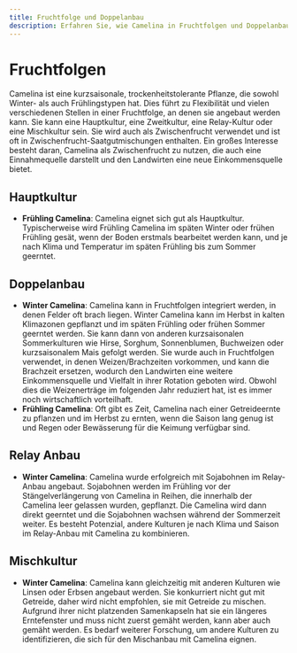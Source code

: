 ```yaml
---
title: Fruchtfolge und Doppelanbau
description: Erfahren Sie, wie Camelina in Fruchtfolgen und Doppelanbausysteme passt, um Ertrag und Rentabilität zu maximieren.
---
```

# Fruchtfolgen
Camelina ist eine kurzsaisonale, trockenheitstolerante Pflanze, die sowohl Winter- als auch Frühlingstypen hat. Dies führt zu Flexibilität und vielen verschiedenen Stellen in einer Fruchtfolge, an denen sie angebaut werden kann. Sie kann eine Hauptkultur, eine Zweitkultur, eine Relay-Kultur oder eine Mischkultur sein. Sie wird auch als Zwischenfrucht verwendet und ist oft in Zwischenfrucht-Saatgutmischungen enthalten. Ein großes Interesse besteht daran, Camelina als Zwischenfrucht zu nutzen, die auch eine Einnahmequelle darstellt und den Landwirten eine neue Einkommensquelle bietet.

## Hauptkultur
- **Frühling Camelina**: Camelina eignet sich gut als Hauptkultur. Typischerweise wird Frühling Camelina im späten Winter oder frühen Frühling gesät, wenn der Boden erstmals bearbeitet werden kann, und je nach Klima und Temperatur im späten Frühling bis zum Sommer geerntet.

## Doppelanbau

- **Winter Camelina**: Camelina kann in Fruchtfolgen integriert werden, in denen Felder oft brach liegen. Winter Camelina kann im Herbst in kalten Klimazonen gepflanzt und im späten Frühling oder frühen Sommer geerntet werden. Sie kann dann von anderen kurzsaisonalen Sommerkulturen wie Hirse, Sorghum, Sonnenblumen, Buchweizen oder kurzsaisonalem Mais gefolgt werden. Sie wurde auch in Fruchtfolgen verwendet, in denen Weizen/Brachzeiten vorkommen, und kann die Brachzeit ersetzen, wodurch den Landwirten eine weitere Einkommensquelle und Vielfalt in ihrer Rotation geboten wird. Obwohl dies die Weizenerträge im folgenden Jahr reduziert hat, ist es immer noch wirtschaftlich vorteilhaft.
- **Frühling Camelina**: Oft gibt es Zeit, Camelina nach einer Getreideernte zu pflanzen und im Herbst zu ernten, wenn die Saison lang genug ist und Regen oder Bewässerung für die Keimung verfügbar sind.

## Relay Anbau

- **Winter Camelina**: Camelina wurde erfolgreich mit Sojabohnen im Relay-Anbau angebaut. Sojabohnen werden im Frühling vor der Stängelverlängerung von Camelina in Reihen, die innerhalb der Camelina leer gelassen wurden, gepflanzt. Die Camelina wird dann direkt geerntet und die Sojabohnen wachsen während der Sommerzeit weiter. Es besteht Potenzial, andere Kulturen je nach Klima und Saison im Relay-Anbau mit Camelina zu kombinieren.

## Mischkultur

- **Winter Camelina**: Camelina kann gleichzeitig mit anderen Kulturen wie Linsen oder Erbsen angebaut werden. Sie konkurriert nicht gut mit Getreide, daher wird nicht empfohlen, sie mit Getreide zu mischen. Aufgrund ihrer nicht platzenden Samenkapseln hat sie ein längeres Erntefenster und muss nicht zuerst gemäht werden, kann aber auch gemäht werden. Es bedarf weiterer Forschung, um andere Kulturen zu identifizieren, die sich für den Mischanbau mit Camelina eignen.